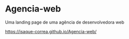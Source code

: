 # Agencia-web
Uma landing page de uma agência de desenvolvedora web

https://isaque-correa.github.io/Agencia-web/
